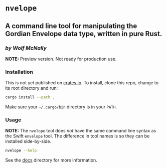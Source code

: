 # `nvelope`

## A command line tool for manipulating the Gordian Envelope data type, written in pure Rust.

<!--Guidelines: https://github.com/BlockchainCommons/secure-template/wiki -->

### _by Wolf McNally_

**NOTE:** Preview version. Not ready for production use.

### Installation

This is not yet published on [crates.io](https://crates.io). To install, clone this repo, change to its root directory and run:

```bash
cargo install --path .
```

Make sure your `~/.cargo/bin` directory is in your `PATH`.

### Usage

**NOTE:** The `nvelope` tool does *not* have the same command line syntax as the Swift `envelope` tool. The difference in tool names is so they can be installed side-by-side.

```bash
nvelope --help
```

See the [docs](docs/README.md) directory for more information.
